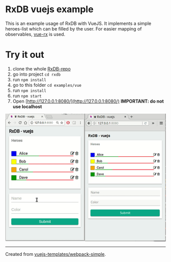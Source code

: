 # RxDB vuejs example

This is an example usage of RxDB with VueJS. It implements a simple heroes-list which can be filled by the user.
For easier mapping of observables, [vue-rx](https://github.com/vuejs/vue-rx) is used.

# Try it out
1. clone the whole [RxDB-repo](https://github.com/pubkey/rxdb)
2. go into project `cd rxdb`
3. run `npm install`
4. go to this folder `cd examples/vue`
5. run `npm install`
6. run `npm start`
7. Open [http://127.0.0.1:8080/](http://127.0.0.1:8080/) **IMPORTANT: do not use localhost**

![video](./docs/vuejs.gif)


----
Created from [vuejs-templates/webpack-simple](https://github.com/vuejs-templates/webpack-simple).
